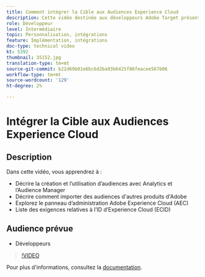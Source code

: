 ```yaml
---
title: Comment intégrer la Cible aux Audiences Experience Cloud
description: Cette vidéo destinée aux développeurs Adobe Target présente la création d’audiences à l’aide d’Analytics et d’Audiences Manager. Les développeurs qui regardent cette vidéo pourront importer des audiences d’autres produits d’Adobe, se familiariser avec le panneau d’administration Adobe Experience Cloud (AEC) et liste les exigences relatives à l’ID d’Experience Cloud (ECID).
role: Développeur
level: Intermédiaire
topic: Personnalisation, intégrations
feature: Implémentation, intégrations
doc-type: technical video
kt: 5392
thumbnail: 35152.jpg
translation-type: tm+mt
source-git-commit: b21d69b01e6bc6d2ba93b6425f86feacee567b06
workflow-type: tm+mt
source-wordcount: '129'
ht-degree: 2%

---
```



# Intégrer la Cible aux Audiences Experience Cloud

## Description

Dans cette vidéo, vous apprendrez à :

* Décrire la création et l’utilisation d’audiences avec Analytics et l’Audience Manager
* Décrire comment importer des audiences d&#39;autres produits d&#39;Adobe
* Explorez le panneau d’administration Adobe Experience Cloud (AEC)
* Liste des exigences relatives à l’ID d’Experience Cloud (ECID)

## Audience prévue

* Développeurs

>[!VIDEO](https://video.tv.adobe.com/v/35152/?quality=12)

Pour plus d&#39;informations, consultez la [documentation](https://docs.adobe.com/content/help/en/target/using/integrate/mmp.html).
